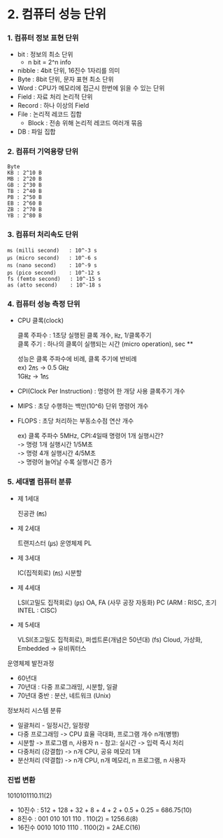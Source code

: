 # 2. 컴퓨터 성능 단위

### 1. 컴퓨터 정보 표현 단위
 - bit : 정보의 최소 단위  
   - n bit = 2^n info 
 - nibble : 4bit 단위, 16진수 1자리를 의미
 - Byte : 8bit 단위, 문자 표현 최소 단위
 - Word : CPU가 메모리에 접근시 한번에 읽을 수 있는 단위
 - Field : 자료 처리 논리적 단위
 - Record : 하나 이상의 Field
 - File : 논리적 레코드 집합
   - Block : 전송 위해 논리적 레코드 여러개 묶음  
 - DB : 파일 집합 

### 2. 컴퓨터 기억용량 단위
    Byte 
    KB : 2^10 B
    MB : 2^20 B 
    GB : 2^30 B
    TB : 2^40 B
    PB : 2^50 B
    EB : 2^60 B
    ZB : 2^70 B
    YB : 2^80 B

### 3. 컴퓨터 처리속도 단위
    ㎳ (milli second)   : 10^-3 s
    ㎲ (micro second)   : 10^-6 s
    ㎱ (nano second)    : 10^-9 s
    ㎰ (pico second)    : 10^-12 s
    fs (femto second)   : 10^-15 s
    as (atto second)    : 10^-18 s
 
### 4. 컴퓨터 성능 측정 단위
  - CPU 클록(clock)

    클록 주파수 : 1초당 실행된 클록 개수, ㎐, 1/클록주기   
    클록 주기 : 하나의 클록이 실행되는 시간 (micro operation), sec **
    
    성능은 클록 주파수에 비례, 클록 주기에 반비례   
    ex) 2㎱ -> 0.5 G㎐   
    1G㎐ -> 1㎱

  - CPI(Clock Per Instruction) : 명령어 한 개당 사용 클록주기 개수
  - MIPS : 초당 수행하는 백만(10^6) 단위 명령어 개수 
  - FLOPS : 초당 처리하는 부동소수점 연산 개수  

    ex) 클록 주파수 5MHz, CPI:4일때 명령어 1개 실행시간?   
    -> 명령 1개 실행시간 1/5M초   
    -> 명령 4개 실행시간 4/5M초    
    -> 명령어 늘어날 수록 실행시간 증가

### 5. 세대별 컴퓨터 분류
  - 제 1세대 

    진공관 (㎳)

  - 제 2세대

    트랜지스터 (㎲)
    운영체제 
    PL

  - 제 3세대

    IC(집적회로) (㎱)
    시분할

  - 제 4세대

    LSI(고밀도 집적회로) (㎰)
    OA, FA (사무 공장 자동화)
    PC (ARM : RISC, 초기 INTEL : CISC)

  - 제 5세대    
      
    VLSI(초고밀도 집적회로), 퍼셉트론(개념은 50년대) (fs)
    Cloud, 가상화, Embedded -> 유비쿼터스


 운영체제 발전과정
   - 60년대 
   - 70년대 : 다중 프로그래밍, 시분할, 일괄
   - 70년대 중반 : 분산, 네트워크 (Unix) 

 정보처리 시스템 분류
   - 일괄처리 - 일정시간, 일정량
   - 다중 프로그래밍 -> CPU 효율 극대화, 프로그램 개수 n개(병행)
   - 시분할 -> 프로그램 n, 사용자 n
    - 참고: 실시간 -> 입력 즉시 처리
   - 다중처리 (강결합) -> n개 CPU, 공유 메모리 1개
   - 분산처리 (약결합) -> n개 CPU, n개 메모리, n 프로그램, n 사용자


### 진법 변환
 1010101110.11(2) 
  - 10진수 : 512 + 128 + 32 + 8 + 4 + 2 + 0.5 + 0.25 = 686.75(10)
  - 8진수 : 001 010 101 110 . 110(2) =  1256.6(8)
  - 16진수 0010 1010 1110 . 1100(2) = 2AE.C(16)
    


    